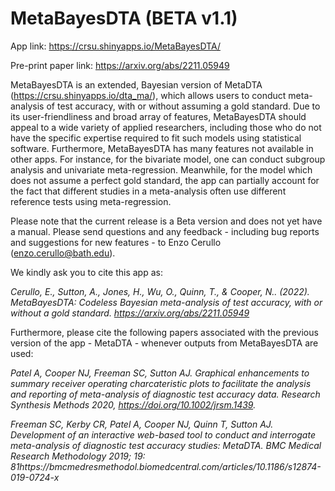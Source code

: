 # MetaBayesDTA (BETA v1.1)

App link: https://crsu.shinyapps.io/MetaBayesDTA/

Pre-print paper link:  https://arxiv.org/abs/2211.05949

MetaBayesDTA is an extended, Bayesian version of MetaDTA 
(https://crsu.shinyapps.io/dta_ma/), which allows users to conduct meta-analysis of test accuracy, with or without assuming a gold standard. Due to its user-friendliness and broad array of features, MetaBayesDTA should appeal to a wide variety of applied researchers, including those who do not have the specific expertise required to fit such models using statistical software. Furthermore, MetaBayesDTA has many features not available in other apps. For instance, for the bivariate model, one can conduct subgroup analysis and univariate meta-regression. Meanwhile, for the model which does not assume a perfect gold standard, the app can partially account for the fact that different studies in a meta-analysis often use different reference tests using meta-regression. 

 
Please note that the current release is a Beta version and does not yet have a manual. Please send questions and any feedback - including bug reports and suggestions for new features - to Enzo Cerullo (enzo.cerullo@bath.edu). 

 
We kindly ask you to cite this app as:

_Cerullo, E., Sutton, A., Jones, H., Wu, O., Quinn, T., & Cooper, N.. (2022). MetaBayesDTA: Codeless Bayesian meta-analysis of test accuracy, with or without a gold standard. https://arxiv.org/abs/2211.05949_


Furthermore, please cite the following papers associated with the previous version of the app - MetaDTA - whenever outputs from MetaBayesDTA are used:

_Patel A, Cooper NJ, Freeman SC, Sutton AJ. Graphical enhancements to summary receiver operating charcateristic plots to facilitate the analysis and reporting of meta-analysis of diagnostic test accuracy data. Research Synthesis Methods 2020, https://doi.org/10.1002/jrsm.1439._

_Freeman SC, Kerby CR, Patel A, Cooper NJ, Quinn T, Sutton AJ. Development of an interactive web-based tool to conduct and interrogate meta-analysis of diagnostic test accuracy studies: MetaDTA. BMC Medical Research Methodology 2019; 19: 81https://bmcmedresmethodol.biomedcentral.com/articles/10.1186/s12874-019-0724-x_
